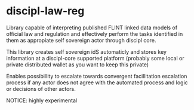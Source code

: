 # discipl-law-reg

Library capable of interpreting published FLINT linked data models of official law and regulation and effectively perform the tasks
identified in them as appropiate self sovereign actor through discipl core.

This library creates self sovereign idS automaticly and stores key information at a discipl-core supported platform (probably some local or private distributed wallet as you want to keep this private)

Enables possibillity to escalate towards convergent facillitation escalation process if any actor does not agree with
the automated process and logic or decisions of other actors.

NOTICE: highly experimental
